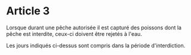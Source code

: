# Article 3

Lorsque durant une pêche autorisée il est capturé des poissons dont la pêche est interdite, ceux-ci doivent être rejetés à l'eau.

Les jours indiqués ci-dessus sont compris dans la période d'interdiction.
